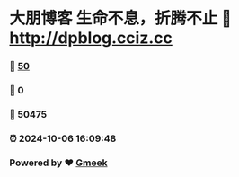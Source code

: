 # 大朋博客 生命不息，折腾不止 :link: http://dpblog.cciz.cc 
### :page_facing_up: [50](http://dpblog.cciz.cc/tag.html) 
### :speech_balloon: 0 
### :hibiscus: 50475 
### :alarm_clock: 2024-10-06 16:09:48 
### Powered by :heart: [Gmeek](https://github.com/Meekdai/Gmeek)
